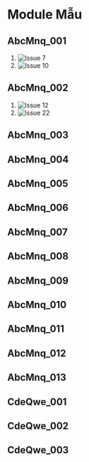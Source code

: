 # Module Mẫu

## AbcMnq_001

1. ![Issue 7](image.png)
2. ![Issue 10](image-1.png)

## AbcMnq_002

1. ![Issue 12](image-2.png)
2. ![Issue 22](image-3.png)

## AbcMnq_003

## AbcMnq_004

## AbcMnq_005

## AbcMnq_006

## AbcMnq_007

## AbcMnq_008

## AbcMnq_009

##  AbcMnq_010

##  AbcMnq_011

##  AbcMnq_012

##  AbcMnq_013

## CdeQwe_001

## CdeQwe_002

## CdeQwe_003
